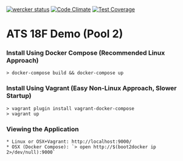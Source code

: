 [![wercker status](https://app.wercker.com/status/e39e9ad81e711bf363bb159deddb9e7a/s/master "wercker status")](https://app.wercker.com/project/bykey/e39e9ad81e711bf363bb159deddb9e7a)
[![Code Climate](https://codeclimate.com/repos/55845aeb6956805917006f76/badges/bae1be1b55e103c9689c/gpa.svg)](https://codeclimate.com/repos/55845aeb6956805917006f76/feed)
[![Test Coverage](https://codeclimate.com/repos/55845aeb6956805917006f76/badges/bae1be1b55e103c9689c/coverage.svg)](https://codeclimate.com/repos/55845aeb6956805917006f76/coverage)

# ATS 18F Demo (Pool 2)

### Install Using Docker Compose (Recommended Linux Approach)
    > docker-compose build && docker-compose up
        
### Install Using Vagrant (Easy Non-Linux Approach, Slower Startup)
    > vagrant plugin install vagrant-docker-compose
    > vagrant up
    
### Viewing the Application
    * Linux or OSX+Vagrant: http://localhost:9000/
    * OSX (Docker Compose): `> open http://$(boot2docker ip 2>/dev/null):9000`


